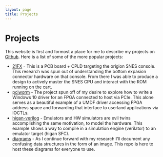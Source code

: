```yaml
---
layout: page 
title: Projects
---
```


# Projects

This website is first and formost a place for me to describe my projects on [Github](https://github.com/defparam). Here is a list of some of the more popular projects:

* [21FX](https://github.com/defparam/21FX) - This is a PCB board + CPLD targeting the origion SNES console. This research was spun out of understanding the bottom expasion connector hardware on that console. From there I was able to produce a design to actively master the SNES CPU and interact with the ROM running on the cart.
* [pciworm](https://github.com/defparam/pciworm) - The project spun off of my desire to explore how to write a Windows 10 driver for an FPGA connected to host via PCIe. This alone serves as a beautiful example of a UMDF driver accessing FPGA address space and forwarding that interface to userland applications via IOCTLs.
* [higan-verilog](https://github.com/defparam/higan-verilog) - Emulators and HW simulators are evil twins accomplishing the same motivation, to model the hardware. This example shows a way to compile in a simulation engine (verilator) to an emulator target (higan SFC).
* [diagrams](https://github.com/defparam/diagrams) - As I continue forward with my research I'll document any confusing data structures in the form of an image. This repo is here to host these diagrams for everyone to use.
